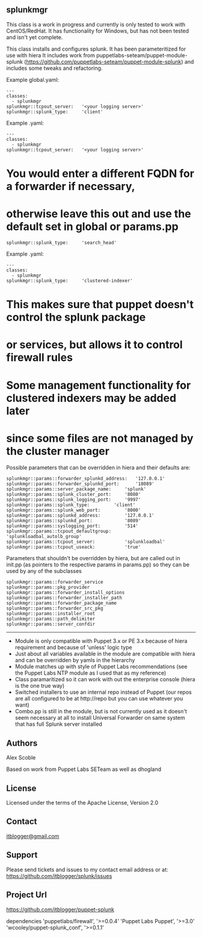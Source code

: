## splunkmgr

This class is a work in progress and currently is only tested to work with CentOS/RedHat. It has functionality for Windows, but has not been tested and isn't yet complete.

This class installs and configures splunk. It has been parameteritized for use with hiera 
It includes work from puppetlabs-seteam/puppet-module-splunk (https://github.com/puppetlabs-seteam/puppet-module-splunk)
and includes some tweaks and refactoring.

Example global.yaml:

	---
	classes:
	  - splunkmgr
	splunkmgr::tcpout_server:	'<your logging server>'
	splunkmgr::splunk_type:		'client'

Example <splunksearchheadnamehere>.yaml:

	---
	classes:
	  - splunkmgr
	splunkmgr::tcpout_server:	'<your logging server>' 
# You would enter a different FQDN for a forwarder if necessary,
#  otherwise leave this out and use the default set in global or params.pp
	splunkmgr::splunk_type:		'search_head'

Example <splunkclusteredindexernamehere>.yaml:

	---
	classes:
	  - splunkmgr
	splunkmgr::splunk_type:		'clustered-indexer' 
# This makes sure that puppet doesn't control the splunk package 
# or services, but allows it to control firewall rules
# Some management functionality for clustered indexers may be added later
# since some files are not managed by the cluster manager

Possible parameters that can be overridden in hiera and their defaults are:

    splunkmgr::params::forwarder_splunkd_address:	'127.0.0.1'
    splunkmgr::params::forwarder_splunkd_port:		'18089'
    splunkmgr::params::server_package_name:		'splunk'
    splunkmgr::params::splunk_cluster_port:		'8080'
    splunkmgr::params::splunk_logging_port:		'9997'
    splunkmgr::params::splunk_type:			'client'
    splunkmgr::params::splunk_web_port:			'8000'
    splunkmgr::params::splunkd_address:			'127.0.0.1'
    splunkmgr::params::splunkd_port:			'8089'
    splunkmgr::params::syslogging_port:			'514'
    splunkmgr::params::tcpout_defaultgroup:		'splunkloadbal_autolb_group'
    splunkmgr::params::tcpout_server:			'splunkloadbal'
    splunkmgr::params::tcpout_useack:			'true'

Parameters that shouldn't be overridden by hiera, but are called out in init.pp (as pointers to the respective params in params.pp) so they can be used by any of the subclasses

    splunkmgr::params::forwarder_service
    splunkmgr::params::pkg_provider
    splunkmgr::params::forwarder_install_options
    splunkmgr::params::forwarder_installer_path
    splunkmgr::params::forwarder_package_name
    splunkmgr::params::forwarder_src_pkg
    splunkmgr::params::installer_root			
    splunkmgr::params::path_delimiter			
    splunkmgr::params::server_confdir

-------

- Module is only compatible with Puppet 3.x or PE 3.x because of hiera requirement and because of 'unless' logic type
- Just about all variables available in the module are compatible with hiera and can be overridden by yamls in the hierarchy
- Module matches up with style of Puppet Labs recommendations (see the Puppet Labs NTP module as I used that as my reference)
- Class paramaritized so it can work with out the enterprise console (hiera is the one true way)
- Switched installers to use an internal repo instead of Puppet (our repos are all configured to be at http://repo but you can use whatever you want)
- Combo.pp is still in the module, but is not currently used as it doesn't seem necessary at all to install Universal Forwarder on same system that has full Splunk server installed

Authors
-------
Alex Scoble

Based on work from Puppet Labs SETeam as well as dhogland

License
-------
Licensed under the terms of the Apache License, Version 2.0

Contact
-------
itblogger@gmail.com

Support
-------

Please send tickets and issues to my contact email address or at: https://github.com/itblogger/splunk/issues

Project Url
-------
https://github.com/itblogger/puppet-splunk

dependencies 'puppetlabs/firewall', '>=0.0.4'
             'Puppet Labs Puppet', '>=3.0'
             'wcooley/puppet-splunk_conf', '>=0.1.1'

